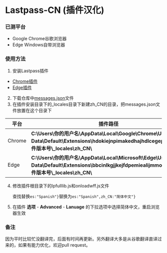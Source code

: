 # Lastpass-CN (插件汉化)

### 已测平台

- Google Chrome谷歌浏览器
- Edge Windows自带浏览器

### 使用方法

1. 安装Lastpass插件

- [Chrome插件](https://chrome.google.com/webstore/detail/lastpass-free-password-ma/hdokiejnpimakedhajhdlcegeplioahd?utm_source=chrome-ntp-icon) 
- [Edge插件](https://microsoftedge.microsoft.com/addons/detail/bbcinlkgjjkejfdpemiealijmmooekmp?hl=zh-CN)

2. 下载仓库中[messages.json](https://github.com/yaronzz/Lastpass-CN/blob/master/messages.json)文件 
3. 在插件安装目录下的_locales目录下新建zh_CN的目录，把messages.json文件放置在这个目录下

| 平台   | 插件路径                                                     |
| ------ | ------------------------------------------------------------ |
| Chrome | **C:\Users\你的用户名\AppData\Local\Google\Chrome\User Data\Default\Extensions\hdokiejnpimakedhajhdlcegeplioahd\插件版本号\\_locales\zh_CN\\** |
| Edge   | **C:\Users\你的用户名\AppData\Local\Microsoft\Edge\User Data\Default\Extensions\bbcinlkgjjkejfdpemiealijmmooekmp\插件版本号\\_locales\zh_CN\\** |

4. 修改插件根目录下的lpfulllib.js和onloadwff.js文件

   查找替换`es:"Spanish"}`替换为`es:"Spanish",zh_CN:"简体中文"}`

5. 在插件 **选项** - **Advanced** - **Lanuage** 的下拉选项中选择简体中文，重启浏览器生效

### 备注

因为平时比较忙没翻译完，后面有时间再更新。另外翻译大多是从谷歌翻译直译过来的，如果有能力优化，欢迎pull request。
